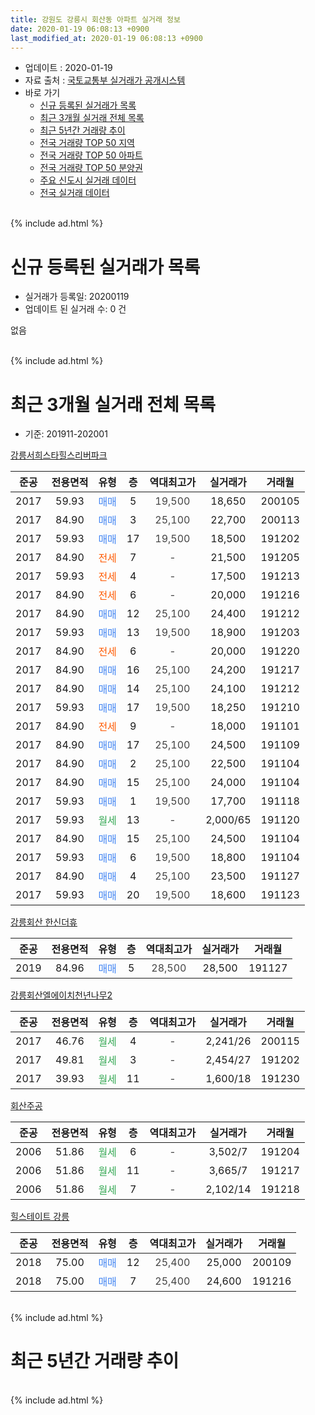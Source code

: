 ```yaml
---
title: 강원도 강릉시 회산동 아파트 실거래 정보
date: 2020-01-19 06:08:13 +0900
last_modified_at: 2020-01-19 06:08:13 +0900
---
```


* 업데이트 : 2020-01-19
* 자료 출처 : [국토교통부 실거래가 공개시스템](http://rt.molit.go.kr)
* 바로 가기
    * [신규 등록된 실거래가 목록](#신규-등록된-실거래가-목록)
    * [최근 3개월 실거래 전체 목록](#최근-3개월-실거래-전체-목록)
    * [최근 5년간 거래량 추이](#최근-5년간-거래량-추이)
    * [전국 거래량 TOP 50 지역](https://apt-info.github.io/apt-trade-info/최근-3개월-전국에서-가장-거래가-많이-발생한-지역)
    * [전국 거래량 TOP 50 아파트](https://apt-info.github.io/apt-trade-info/최근-3개월-전국에서-가장-거래가-많이-발생한-아파트)
    * [전국 거래량 TOP 50 분양권](https://apt-info.github.io/apt-trade-info/최근-3개월-전국에서-가장-거래가-많이-발생한-분양권)
    * [주요 신도시 실거래 데이터](https://apt-info.github.io/apt-trade-info/주요-신도시)
    * [전국 실거래 데이터](https://apt-info.github.io/apt-trade-info/전국)
<br>
{% include ad.html %}
<br>

# 신규 등록된 실거래가 목록
* 실거래가 등록일: 20200119
* 업데이트 된 실거래 수: 0 건

없음

<br>
{% include ad.html %}
<br>

# 최근 3개월 실거래 전체 목록
* 기준: 201911-202001


[강릉서희스타힐스리버파크](https://search.naver.com/search.naver?query=%EA%B0%95%EC%9B%90%EB%8F%84+%EA%B0%95%EB%A6%89%EC%8B%9C+%ED%9A%8C%EC%82%B0%EB%8F%99+%EA%B0%95%EB%A6%89%EC%84%9C%ED%9D%AC%EC%8A%A4%ED%83%80%ED%9E%90%EC%8A%A4%EB%A6%AC%EB%B2%84%ED%8C%8C%ED%81%AC)

|준공|전용면적|유형|층|역대최고가|실거래가|거래월|
|:---:|:---:|:---:|:---:|:---:|:---:|:---:|
|2017|59.93|<span style="color:#4285f3">매매</span>|5|<span style="color:#444444">19,500</span>|18,650|200105|
|2017|84.90|<span style="color:#4285f3">매매</span>|3|<span style="color:#444444">25,100</span>|22,700|200113|
|2017|59.93|<span style="color:#4285f3">매매</span>|17|<span style="color:#444444">19,500</span>|18,500|191202|
|2017|84.90|<span style="color:#ff5a00">전세</span>|7|<span style="color:#444444">-</span>|21,500|191205|
|2017|59.93|<span style="color:#ff5a00">전세</span>|4|<span style="color:#444444">-</span>|17,500|191213|
|2017|84.90|<span style="color:#ff5a00">전세</span>|6|<span style="color:#444444">-</span>|20,000|191216|
|2017|84.90|<span style="color:#4285f3">매매</span>|12|<span style="color:#444444">25,100</span>|24,400|191212|
|2017|59.93|<span style="color:#4285f3">매매</span>|13|<span style="color:#444444">19,500</span>|18,900|191203|
|2017|84.90|<span style="color:#ff5a00">전세</span>|6|<span style="color:#444444">-</span>|20,000|191220|
|2017|84.90|<span style="color:#4285f3">매매</span>|16|<span style="color:#444444">25,100</span>|24,200|191217|
|2017|84.90|<span style="color:#4285f3">매매</span>|14|<span style="color:#444444">25,100</span>|24,100|191212|
|2017|59.93|<span style="color:#4285f3">매매</span>|17|<span style="color:#444444">19,500</span>|18,250|191210|
|2017|84.90|<span style="color:#ff5a00">전세</span>|9|<span style="color:#444444">-</span>|18,000|191101|
|2017|84.90|<span style="color:#4285f3">매매</span>|17|<span style="color:#444444">25,100</span>|24,500|191109|
|2017|84.90|<span style="color:#4285f3">매매</span>|2|<span style="color:#444444">25,100</span>|22,500|191104|
|2017|84.90|<span style="color:#4285f3">매매</span>|15|<span style="color:#444444">25,100</span>|24,000|191104|
|2017|59.93|<span style="color:#4285f3">매매</span>|1|<span style="color:#444444">19,500</span>|17,700|191118|
|2017|59.93|<span style="color:#34a853">월세</span>|13|<span style="color:#444444">-</span>|2,000/65|191120|
|2017|84.90|<span style="color:#4285f3">매매</span>|15|<span style="color:#444444">25,100</span>|24,500|191104|
|2017|59.93|<span style="color:#4285f3">매매</span>|6|<span style="color:#444444">19,500</span>|18,800|191104|
|2017|84.90|<span style="color:#4285f3">매매</span>|4|<span style="color:#444444">25,100</span>|23,500|191127|
|2017|59.93|<span style="color:#4285f3">매매</span>|20|<span style="color:#444444">19,500</span>|18,600|191123|

[강릉회산 한신더휴](https://search.naver.com/search.naver?query=%EA%B0%95%EC%9B%90%EB%8F%84+%EA%B0%95%EB%A6%89%EC%8B%9C+%ED%9A%8C%EC%82%B0%EB%8F%99+%EA%B0%95%EB%A6%89%ED%9A%8C%EC%82%B0+%ED%95%9C%EC%8B%A0%EB%8D%94%ED%9C%B4)

|준공|전용면적|유형|층|역대최고가|실거래가|거래월|
|:---:|:---:|:---:|:---:|:---:|:---:|:---:|
|2019|84.96|<span style="color:#4285f3">매매</span>|5|<span style="color:#444444">28,500</span>|28,500|191127|

[강릉회산엘에이치천년나무2](https://search.naver.com/search.naver?query=%EA%B0%95%EC%9B%90%EB%8F%84+%EA%B0%95%EB%A6%89%EC%8B%9C+%ED%9A%8C%EC%82%B0%EB%8F%99+%EA%B0%95%EB%A6%89%ED%9A%8C%EC%82%B0%EC%97%98%EC%97%90%EC%9D%B4%EC%B9%98%EC%B2%9C%EB%85%84%EB%82%98%EB%AC%B42)

|준공|전용면적|유형|층|역대최고가|실거래가|거래월|
|:---:|:---:|:---:|:---:|:---:|:---:|:---:|
|2017|46.76|<span style="color:#34a853">월세</span>|4|<span style="color:#444444">-</span>|2,241/26|200115|
|2017|49.81|<span style="color:#34a853">월세</span>|3|<span style="color:#444444">-</span>|2,454/27|191202|
|2017|39.93|<span style="color:#34a853">월세</span>|11|<span style="color:#444444">-</span>|1,600/18|191230|

[회산주공](https://search.naver.com/search.naver?query=%EA%B0%95%EC%9B%90%EB%8F%84+%EA%B0%95%EB%A6%89%EC%8B%9C+%ED%9A%8C%EC%82%B0%EB%8F%99+%ED%9A%8C%EC%82%B0%EC%A3%BC%EA%B3%B5)

|준공|전용면적|유형|층|역대최고가|실거래가|거래월|
|:---:|:---:|:---:|:---:|:---:|:---:|:---:|
|2006|51.86|<span style="color:#34a853">월세</span>|6|<span style="color:#444444">-</span>|3,502/7|191204|
|2006|51.86|<span style="color:#34a853">월세</span>|11|<span style="color:#444444">-</span>|3,665/7|191217|
|2006|51.86|<span style="color:#34a853">월세</span>|7|<span style="color:#444444">-</span>|2,102/14|191218|

[힐스테이트 강릉](https://search.naver.com/search.naver?query=%EA%B0%95%EC%9B%90%EB%8F%84+%EA%B0%95%EB%A6%89%EC%8B%9C+%ED%9A%8C%EC%82%B0%EB%8F%99+%ED%9E%90%EC%8A%A4%ED%85%8C%EC%9D%B4%ED%8A%B8+%EA%B0%95%EB%A6%89)

|준공|전용면적|유형|층|역대최고가|실거래가|거래월|
|:---:|:---:|:---:|:---:|:---:|:---:|:---:|
|2018|75.00|<span style="color:#4285f3">매매</span>|12|<span style="color:#444444">25,400</span>|25,000|200109|
|2018|75.00|<span style="color:#4285f3">매매</span>|7|<span style="color:#444444">25,400</span>|24,600|191216|


<br>
{% include ad.html %}
<br>

# 최근 5년간 거래량 추이


<div style="width:100%;">
    <canvas id="deal_progress" height="200"></canvas>
</div>

<script>
new Chart(document.getElementById("deal_progress"), {
    type: 'line',
    data: {
        labels: ['201501','201502','201503','201504','201505','201506','201507','201508','201509','201510','201511','201512','201601','201602','201603','201604','201605','201606','201607','201608','201609','201610','201611','201612','201701','201702','201703','201704','201705','201706','201707','201708','201709','201710','201711','201712','201801','201802','201803','201804','201805','201806','201807','201808','201809','201810','201811','201812','201901','201902','201903','201904','201905','201906','201907','201908','201909','201910','201911','201912','202001'],
        datasets: [{
            label: '매매',
            pointRadius: 1,
            data: [0, 0, 0, 0, 0, 0, 0, 0, 0, 0, 0, 0, 0, 0, 0, 0, 0, 0, 0, 0, 0, 0, 0, 0, 0, 0, 0, 0, 6, 4, 10, 5, 2, 2, 0, 1, 9, 4, 8, 6, 10, 16, 29, 12, 7, 13, 16, 20, 29, 25, 20, 18, 7, 5, 7, 10, 5, 10, 9, 7, 3],
            borderColor: "rgba(255, 201, 14, 1)",
            backgroundColor: "rgba(255, 201, 14, 0.5)",
            fill: false,
            lineTension: 0
        },{
            label: '전월세',
            pointRadius: 1,
            data: [0, 0, 1, 0, 1, 0, 0, 1, 0, 1, 1, 1, 0, 1, 0, 0, 0, 8, 2, 1, 0, 1, 0, 1, 12, 8, 0, 2, 5, 2, 1, 3, 3, 1, 3, 3, 7, 1, 7, 5, 4, 10, 2, 6, 0, 51, 12, 16, 21, 13, 14, 9, 16, 7, 6, 3, 6, 3, 2, 9, 1],
            borderColor: "rgba(0, 141, 185, 1)",
            backgroundColor: "rgba(0, 141, 185, 0.5)",
            fill: false,
            lineTension: 0
        }
        ]
    },
    options: {
        responsive: true,
        title: {
            display: false
        },
        tooltips: {
            mode: 'index',
            intersect: false
        },
        hover: {
            mode: 'nearest',
            intersect: true
        },
        scales: {
            xAxes: [{
                display: true,
                scaleLabel: {
                    display: true,
                    labelString: '년/월'
                }
            }],
            yAxes: [{
                display: true,
                ticks: {
                    suggestedMin: 0,
                },
                scaleLabel: {
                    display: true,
                    labelString: '실거래 수'
                }
            }]
        }
    }
});

</script>


<br>
{% include ad.html %}
<br>

